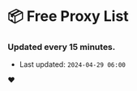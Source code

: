 # :package: Free Proxy List
### Updated every 15 minutes.

- Last updated: `2024-04-29 06:00`

:heart:
